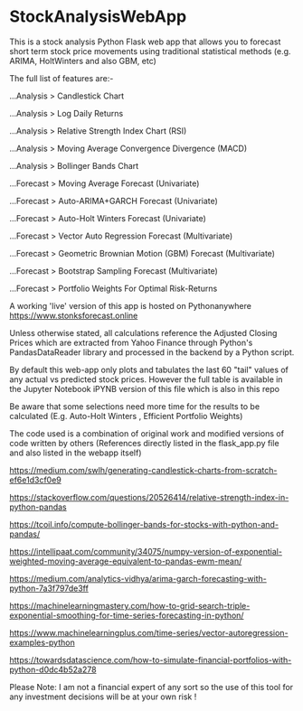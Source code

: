 # StockAnalysisWebApp
This is a stock analysis Python Flask web app that allows you to forecast short term stock price movements using traditional statistical methods (e.g. ARIMA, HoltWinters and also GBM, etc)

The full list of features are:-

...Analysis > Candlestick Chart

...Analysis > Log Daily Returns

...Analysis > Relative Strength Index Chart (RSI) 

...Analysis > Moving Average Convergence Divergence (MACD) 

...Analysis > Bollinger Bands Chart 

...Forecast > Moving Average Forecast (Univariate)

...Forecast > Auto-ARIMA+GARCH Forecast (Univariate)

...Forecast > Auto-Holt Winters Forecast (Univariate)

...Forecast > Vector Auto Regression Forecast (Multivariate)  

...Forecast > Geometric Brownian Motion (GBM) Forecast (Multivariate)

...Forecast > Bootstrap Sampling Forecast (Multivariate)

...Forecast > Portfolio Weights For Optimal Risk-Returns

A working 'live' version of this app is hosted on Pythonanywhere https://www.stonksforecast.online

Unless otherwise stated, all calculations reference the Adjusted Closing Prices which are extracted from Yahoo Finance through Python's PandasDataReader library and processed in the backend by a Python script.

By default this web-app only plots and tabulates the last 60 "tail" values of any actual vs predicted stock prices. However the full table is available in the Jupyter Notebook iPYNB version of this file which is also in this repo

Be aware that some selections need more time for the results to be calculated (E.g. Auto-Holt Winters , Efficient Portfolio Weights)

The code used is a combination of original work and modified versions of code written by others (References directly listed in the flask_app.py file and also listed in the webapp itself) 

https://medium.com/swlh/generating-candlestick-charts-from-scratch-ef6e1d3cf0e9

https://stackoverflow.com/questions/20526414/relative-strength-index-in-python-pandas

https://tcoil.info/compute-bollinger-bands-for-stocks-with-python-and-pandas/

https://intellipaat.com/community/34075/numpy-version-of-exponential-weighted-moving-average-equivalent-to-pandas-ewm-mean/

https://medium.com/analytics-vidhya/arima-garch-forecasting-with-python-7a3f797de3ff

https://machinelearningmastery.com/how-to-grid-search-triple-exponential-smoothing-for-time-series-forecasting-in-python/

https://www.machinelearningplus.com/time-series/vector-autoregression-examples-python

https://towardsdatascience.com/how-to-simulate-financial-portfolios-with-python-d0dc4b52a278

Please Note: I am not a financial expert of any sort so the use of this tool for any investment decisions will be at your own risk !  
